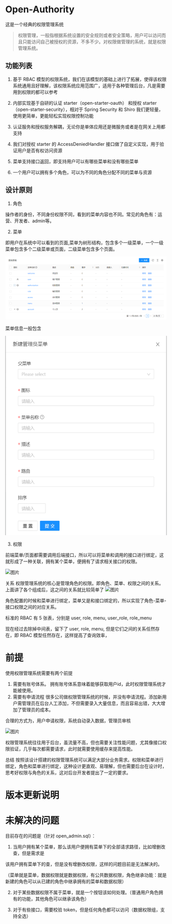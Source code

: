 # Open-Authority

这是一个经典的权限管理系统

> 权限管理，一般指根据系统设置的安全规则或者安全策略，用户可以访问而且只能访问自己被授权的资源，不多不少。对权限做管理的系统，就是权限管理系统。

## 功能列表

1. 基于 RBAC 模型的权限系统，我们在该模型的基础上进行了拓展，使得该权限系统通用且好理解，该权限系统应用范围广，适用于各种管理后台，凡是需要用到权限的都可以参考

2. 内部实现基于自研的认证 starter（open-starter-oauth） 和授权 starter（open-starter-security），相对于 Spring Security 和 Shiro 我们更轻量，使用更简单，更能轻松实现权限控制功能

3. 认证服务和授权服务解耦，无论你是单体应用还是微服务或者是在网关上用都支持

4. 我们对授权 starter 的 AccessDeniedHandler 接口做了自定义实现，用于验证用户是否有权访问资源

5. 菜单支持接口返回，即支持用户可以有哪些菜单和没有哪些菜单

6. 一个用户可以拥有多个角色，可以为不同的角色分配不同的菜单与资源

## 设计原则

1. 角色

操作者的身份，不同身份权限不同，看到的菜单内容也不同。常见的角色有：运营、开发者、admin等。

2. 菜单

即用户在系统中可以看到的页面,菜单为树形结构，包含多个一级菜单，一个一级菜单包含多个二级菜单或页面，二级菜单包含多个页面。

![图片](/img/menu.png)

菜单信息一般包含

![图片](/img/menu2.png)

3. 权限

前端菜单/页面都需要调用后端接口，所以可以将菜单和调用的接口进行绑定，这就形成了一种关联，拥有某个菜单，便拥有了请求相关接口的权限。

![图片](https://pic3.zhimg.com/80/v2-1123f7290574c3d8c44292454254e79a_720w.jpg)

关系
权限管理系统的核心是管理角色的权限。即角色、菜单、权限之间的关系。上面讲了各个组成后，这之间的关系就比较简单了
![图片](https://pic1.zhimg.com/80/v2-6a2c85b5f6632736a5cd8d41de98bc58_720w.jpg)

角色配置的时候和菜单进行绑定，菜单又是和接口绑定的，所以实现了角色-菜单-接口权限之间的对应关系。



标准的 RBAC 有 5 张表，分别是 user, role, menu, user_role, role_menu

现在经过去除掉中间表，留下了 user, role, menu, 但是它们之间的关系任然存在，即 RBAC 模型任然存在，这样提高了查询效率，


# 前提


使用权限管理系统需要有两个前提

1. 需要有账号体系。
拥有账号体系意味着能够获取用户id，此时权限管理系统才能被使用。
2. 需要有申请流程
很多公司做权限管理系统的时候，并没有申请流程。添加新用户需管理员在后台人工添加，不但需要录入大量信息，而且容易出错，大大增加了管理员的成本。

合理的方式为，用户申请权限，系统自动录入数据，管理员审核

![图片](https://pic4.zhimg.com/80/v2-041fd5f46079971c6b95bdc468a92c87_720w.jpg)

权限管理系统往往用于后台，虽流量不高，但也需要关注性能问题，尤其像接口权限验证，几乎每次都需要请求，此时就需要使用缓存来提高性能。


总结
按照该设计搭建的权限管理系统可以满足大部分业务需求。权限和菜单进行绑定，角色和菜单进行绑定，这种设计更直观、易理解，但也需要后台在设计时，思考好权限与角色的关系，这对后台开发者提出了一定的要求。

# 版本更新说明


# 未解决的问题

目前存在的问题是（针对 open_admin.sql）：

1. 当用户拥有某个菜单，那么该用户便拥有菜单下的全部请求路径，比如增删改查，但是需求是

该用户拥有菜单下的查，但是没有增删改权限，这样的问题目前是无法解决的。

（菜单就是菜单，数据权限就是数据权限，有公共数据权限，角色继承功能：就是新建的角色可以从已建的角色中继承拥有的菜单和数据权限）

2. 对于某些数据权限不属于菜单，就是一个按钮该如何处理。（普通用户角色拥有的功能，其他角色可以继承该角色）

3. 对于有些接口，需要校验 token，但是任何角色都可以访问（数据权限组，支持全选）














